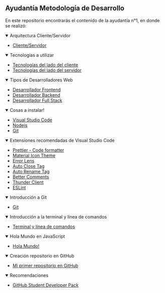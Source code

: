 ## Ayudantía Metodología de Desarrollo

En este repositorio encontrarás el contenido de la ayudantía n°1, en donde se realizó:

<details open>
<summary>Arquitectura Cliente/Servidor</summary>

- [Cliente/Servidor](./Arquitectura-Cliente-Servidor/Cliente-Servidor.md)

</details>

<details open>
<summary>Tecnologías a utilizar</summary>

- [Tecnologías del lado del cliente](./Tecnologias/TecnologiaCliente.md)
- [Tecnologías del lado del servidor](./Tecnologias/TecnologiaServidor.md)

</details>

<details open>
<summary>Tipos de Desarrolladores Web</summary>

- [Desarrollador Frontend](./TiposDesarrolladores/FrontendDev.md)
- [Desarrollador Backend](./TiposDesarrolladores/BackendDev.md)
- [Desarrollador Full Stack](./TiposDesarrolladores/FullStackDev.md)
    
</details>

<details open>
<summary>Cosas a instalar!</summary>

- [Visual Studio Code](./Instalacion%20Programas/Visual%20Studio%20Code.md)
- [Nodejs](./Instalacion%20Programas/Nodejs.md)
- [Git](./Instalacion%20Programas/Git.md)

</details>

<details open>
<summary>Extensiones recomendadas de Visual Studio Code</summary>

- [Prettier - Code formatter](./Extensiones%20recomendadas/Prettier%20-%20Code%20formatter.md)
- [Material Icon Theme](./Extensiones%20recomendadas/Material%20Icon%20Theme.md)
- [Error Lens](./Extensiones%20recomendadas/Error%20Lens.md)
- [Auto Close Tag](./Extensiones%20recomendadas/Auto%20Close%20Tag.md)
- [Auto Rename Tag](./Extensiones%20recomendadas/Auto%20Rename%20Tag.md)
- [Better Comments](./Extensiones%20recomendadas/Better%20Comments.md)
- [Thunder Client](./Extensiones%20recomendadas/Thunder%20Client.md)
- [ESLint](./Extensiones%20recomendadas/ESLint.md)

</details>

<details open>
<summary>Introducción a Git</summary>

- [Git](./Introduccion-Git/Git.md)

</details>

<details open>
<summary>Introducción a la terminal y línea de comandos</summary>

- [Terminal y línea de comandos](./Introducción-Comandos-Terminal/Comandos.md)

</details>

<details open>
<summary>Hola Mundo en JavaScript</summary>

- [Hola Mundo!](./Hola-Mundo-JS/HolaMundo.md)

</details>

<details open>
<summary>Creación repositorio en GitHub</summary>

- [Mi primer repositorio en GitHub](./RepositorioGitHub/repo.md)

</details>

<details open>
<summary>Recomendaciones</summary>

- [GitHub Student Developer Pack](./Recomendaciones/Recomendaciones.md)

</details>